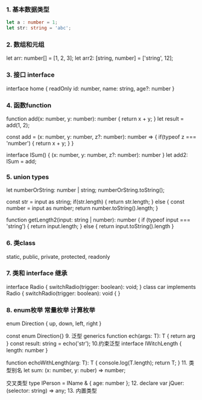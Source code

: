 ### 1. 基本数据类型
   ```ts
   let a : number = 1;
   let str: string = 'abc';
  ```
### 2. 数组和元组
   let arr: number[] = [1, 2, 3];
   let arr2: [string, number] = ['string', 12];
### 3. 接口 interface
   interface home {
     readOnly id: number,
     name: string,
     age?: number
   }
### 4. 函数function
   function add(x: number, y: number): number {
	return x + y;
   }
   let result = add(1, 2);

  const add = (x: number, y: number, z?: number): number => {
    if(typeof z === 'number') {
     return x + y;
   }
  }
 
  interface ISum() {
    (x: number, y: number, z?: number): number
  }
  let add2: ISum = add;
### 5. union types
  let numberOrString: number | string;
  numberOrString.toString();
  
  const str = input as string;
  if(str.length) {
   return str.length;
  } else {
   const number = input as number;
   return number.toString().length;
 }

 function getLength2(input: string | number): number {
  if (typeof input === 'string') {
    return input.length;
  } else {
   return input.toString().length
 }
### 6. 类class
   static, public, private, protected, readonly
### 7. 类和 interface 继承
   interface Radio {
     switchRadio(trigger: boolean): void;
   }
   class car implements Radio {
   switchRadio(trigger: boolean): void {
   }
### 8. enum枚举  常量枚举 计算枚举
   enum Direction {
    up,
    down,
    left,
    right
   }

  const enum Direction{}
9. 泛型 generics
   function ech<T>(args: T): T {
     return arg
   }
   const result: string = echo('str');
10.约束泛型
   interface IWitchLength {
     length: number
   }

   function echoWithLength<T extends IWithLength>(arg: T): T {
     console.log(T.length);
     return T;
   }
11. 类型别名
    let sum: (x: number, y: nuber) => number;
    
   交叉类型
    type IPerson  = IName & { age: number };
12. declare var jQuer: (selector: string) => any;
13. 内置类型  
   
  
  
   
